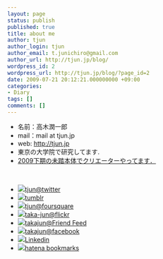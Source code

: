 ```yaml
---
layout: page
status: publish
published: true
title: about me
author: tjun
author_login: tjun
author_email: t.junichiro@gmail.com
author_url: http://tjun.jp/blog/
wordpress_id: 2
wordpress_url: http://tjun.jp/blog/?page_id=2
date: 2009-07-21 20:12:21.000000000 +09:00
categories:
- Diary
tags: []
comments: []
---
```

<ul>
	<li>名前：高木潤一郎</li>
	<li>mail：mail at tjun.jp</li>
	<li>web: <a href="http://tjun.jp">http://tjun.jp</a></li>
	<li> 東京の大学院で研究してます.</li>
	<li><a href="http://www.ipa.go.jp/jinzai/mitou/2009/2009_2/hontai/k_koubokekka.html#fujii">2009下期の未踏本体でクリエーターやってます．</a></li>
</ul>
<br />
<ul>
        <li><a href="http://twitter.com/tjun"><img src="/images/twitter.png" >tjun@twitter</a></li>
        <li><a href="http://tjun.tumblr.com/"><img src="/images/tumblr.png" />tumblr</a></li>
	<li><a href="http://foursquare.com/user/tjun"><img src="/images/foursquare.jpg">tjun@foursquare</a></li>
	<li><a href="http://www.flickr.com/photos/taka-jun/"><img src="/images/flickr.png" >taka-jun@flickr</a></li>
	<li><a href="http://friendfeed.com/takajun"><img src="/images/friendfeed.png" >takajun@Friend Feed</a></li>
	<li><a href="http://www.facebook.com/takajun" /><img src="/images/facebook.gif" >takajun@facebook</a></li>
	<li><a href="http://www.linkedin.com/in/junichiro" /><img src="/images/linkedin.png" >Linkedin</a></li>
	<li><a href="http://b.hatena.ne.jp/taka-jun/"><img src="/images/hatena_bookmark.gif" >hatena bookmarks</a></li>
</ul>

